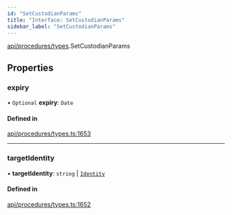 ```yaml
---
id: "SetCustodianParams"
title: "Interface: SetCustodianParams"
sidebar_label: "SetCustodianParams"
---
```


[api/procedures/types](../../../../../modules/API/Procedures/Types/Types.md).SetCustodianParams

## Properties

### expiry

• `Optional` **expiry**: `Date`

#### Defined in

[api/procedures/types.ts:1653](https://github.com/PolymeshAssociation/polymesh-sdk/blob/8a9e72221/src/api/procedures/types.ts#L1653)

___

### targetIdentity

• **targetIdentity**: `string` \| [`Identity`](../../../../../classes/API/Entities/Identity/Identity.md)

#### Defined in

[api/procedures/types.ts:1652](https://github.com/PolymeshAssociation/polymesh-sdk/blob/8a9e72221/src/api/procedures/types.ts#L1652)
